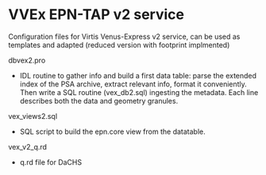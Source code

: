 # VVEx EPN-TAP v2 service

Configuration files for Virtis Venus-Express v2 service, can be used as templates and adapted (reduced version with footprint implmented)


dbvex2.pro
- IDL routine to gather info and build a first data table: parse the extended index of the PSA archive, extract relevant info, format it conveniently. Then write a SQL routine (vex_db2.sql) ingesting the metadata. Each line describes both the data and geometry granules.
    

vex_views2.sql

   - SQL script to build the epn.core view from the datatable.  

vex_v2_q.rd

   - q.rd file for DaCHS




